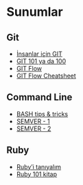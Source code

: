 # Sunumlar

## Git

* [İnsanlar için GIT][11]
* [GIT 101 ya da 100][12]
* [GIT Flow][13]
* [GIT Flow Cheatsheet][14]


## Command Line

* [BASH tips & tricks][21]
* [SEMVER - 1][22]
* [SEMVER - 2][23]

## Ruby

* [Ruby’i tanıyalım][31]
* [Ruby 101 kitap][32]


[11]: https://speakerdeck.com/vigo/insanlar-icin-git
[12]: https://speakerdeck.com/webbox/git-101-ya-da-100
[13]: https://github.com/nvie/gitflow
[14]: http://danielkummer.github.io/git-flow-cheatsheet/index.tr_TR.html

[21]: https://gist.github.com/vigo/4014521
[22]: http://kod.webbox.io/2014/08/28/semantik-versiyonlama-semver/
[23]: http://semver.org/lang/tr/

[31]: https://speakerdeck.com/vigo/rubyi-taniyalim
[32]: https://www.gitbook.com/book/vigo/ruby-101